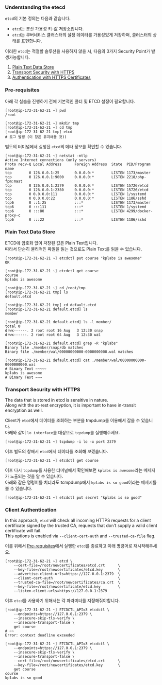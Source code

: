 ### Understanding the etecd

`etcd`의 기본 정의는 다음과 같습니다.

- `etcd`는 분산 가용성 키-값 저장소입니다.
- `etcd`는 쿠버네티스 클러스터의 설정 데이터를 가용성있게 저장하며, 클러스터의 상태를 표현합니다.

이러한 `etcd`는 적절할 솔루션을 사용하지 않을 시, 다음의 3가지 Security Point가 발생가능합니다.

1. [Plain Text Data Store](#plain-text-data-store)
2. [Transport Security with HTTPS](#transport-security-with-https)
3. [Authentication with HTTPS Certificates](#client-authentication)

### Pre-requisites

아래 각 실습을 진행하기 전에 기본적인 폴더 및 ETCD 설정이 필요합니다.

```shell
[root@ip-172-31-62-21 ~] pwd
/root

[root@ip-172-31-62-21 ~] mkdir tmp
[root@ip-172-31-62-21 ~] cd tmp
[root@ip-172-31-62-21 tmp] etcd
# 로그 발생 (이 창은 유지해둘 것))
```

별도의 터미널에서 실행된 `etcd`의 메타 정보를 확인할 수 있습니다.

```shell
[root@ip-172-31-62-21 ~] netstat -ntlp
Active Internet connections (only servers)
Proto recv-Q Local Address      Foreign Address  State  PID/Program name
tcp        0 126.0.0.1:25       0.0.0.0:*        LISTEN 1173/master
tcp        0 126.0.0.1:9000     0.0.0.0:*        LISTEN 2218/php-fpm:mast
tcp        0 126.0.0.1:2379     0.0.0.0:*        LISTEN 15726/etcd
tcp        0 126.0.0.1:2380     0.0.0.0:*        LISTEN 15726/etcd
tcp        0 0.0.0.0:111        0.0.0.0:*        LISTEN 1/systemd
tcp        0 0.0.0.0:22         0.0.0.0:*        LISTEN 1186/sshd
tcp6       0 ::1:25             :::*             LISTEN 1173/master
tcp6       0 :::111             :::*             LISTEN 1/systemd
tcp6       0 :::80              :::*             LISTEN 4299/docker-proxy-c
tcp6       0 :::22              :::*             LISTEN 1186/sshd
```

### Plain Text Data Store

ETCD에 암호화 없이 저장된 값은 Plain Text입니다. <br>
따라서 단순히 물리적인 파일을 읽는 것으로도 Plain Text를 읽을 수 있습니다.

```shell
[root@ip-172-31-62-21 ~] etcdctl put course "kplabs is awesome"
OK

[root@ip-172-31-62-21 ~] etcdctl get course
course
kplabs is awesome

[root@ip-172-31-62-21 ~] cd /root/tmp
[root@ip-172-31-62-21 tmp] ls
default.etcd

[root@ip-172-31-62-21 tmp] cd default.etcd
[root@ip-172-31-62-21 default.etcd] ls
member

[root@ip-172-31-62-21 default.etcd] ls -l member/
total 0
drwx------. 2 root root 16 Aug   3 12:30 snap
drwx------. 2 root root 64 Aug   3 12:30 wal

[root@ip-172-31-62-21 default.etcd] grep -R "kplabs"
Binary file ./member/snap/db matches
Binary file ./member/wal/00000000000-0000000000.wal matches

[root@ip-172-31-62-21 default.etcd] cat ./member/wal/00000000000-0000000000.wal
# Binary Text ~~~~~
kplabs is awesome
# Binary Text ~~~
```

### Transport Security with HTTPS

The data that is stored in etcd is sensitive in nature. <br>
Along with the at-rest encryption, it is important to have in-transit encryption as well.

Client가 `etcd`에서 데이터를 조회하는 부분을 tmpdump를 이용해서 잡을 수 있습니다. <br>
아래와 같이 `lo interface`를 대상으로 `tcpdump`를 실행해주세요.

```shell
[root@ip-172-31-62-21 ~] tcpdump -i lo -x port 2379
```

이후 별도의 창에서 `etcd`에서 데이터를 조회해 보겠습니다.

```shell
[root@ip-172-31-62-21 ~] etcdctl get course
```

이후 다시 `tcpdump`를 사용한 터미널에서 확인해보면 `kplabs is awesome`라는 메세지가 노출되는 것을 알 수 있습니다. <br>
아래와 같은 명령어를 치더라도 tcmpdump에서 `kplabs is so good`이라는 메세지를 볼 수 있습니다.

```shell
[root@ip-172-31-62-21 ~] etcdctl put secret "kplabs is so good"
```

### Client Authentication

In this approach, `etcd` will check all incoming HTTPS requests for a client certificate signed by the trusted CA, requests that don't supply a valid client certificate will fail. <br>
This options is enabled via `--client-cert-auth` and `--trusted-ca-file` flag.

이를 위해서 [Pre-requisites](#pre-requisites)에서 실행한 `etcd`를 종료하고 아래 명령어로 재시작해주세요.

```shell
[root@ip-172-31-62-21 ~] etcd \
    --cert-file=/root/newcertificates/etcd.crt      \
    --key-file=/root/newcertificates/etcd.key       \
    --advertise-client-urls=https://127.0.0.1:2379  \
    --client-cert-auth                              \
    --trusted-ca-file=/root/newcertificates/ca.crt  \
    --key-file=/root/newcertificate/etcd.key        \
    --listen-client-urls=https://127.0.0.1:2379
```

이후 `etcd`를 사용하기 위해서는 각 파라미터를 지정해줘야합니다.

```shell
[root@ip-172-31-62-21 ~] ETCDCTL_API=3 etcdctl \
    --endpoints=https://127.0.0.1:2379 \
    --insecure-skip-tls-verify \
    --insecure-transport-false \
    get course
# ~~
Error: context deadline exceeded

[root@ip-172-31-62-21 ~] ETCDCTL_API=3 etcdctl \
    --endpoints=https://127.0.0.1:2379 \
    --insecure-skip-tls-verify \
    --insecure-transport-false \
    --cert-file=/root/newcertificates/etcd.crt      \
    --key-file=/root/newcertificates/etcd.key       \
    get course
course
kplabs is so good
```